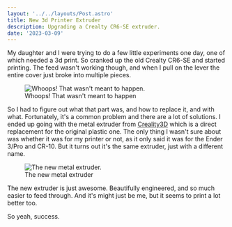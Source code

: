 ```yaml
---
layout: '../../layouts/Post.astro'
title: New 3d Printer Extruder
description: Upgrading a Crealty CR6-SE extruder.
date: '2023-03-09'
---
```


My daughter and I were trying to do a few little experiments one day, one of which needed a 3d print. So cranked up the old Crealty CR6-SE and started printing. The feed wasn't working though, and when I pull on the lever the entire cover just broke into multiple pieces.

<figure>
    <img src="/images/extruder-broken.jpg" alt="Whoops! That wasn't meant to happen." />
    <figcaption>Whoops! That wasn't meant to happen</figcaption>
</figure>

 So I had to figure out what that part was, and how to replace it, and with what. Fortunately, it's a common problem and there are a lot of solutions. I ended up going with the metal extruder from [Creality3D](https://www.amazon.com.au/Comgrow-Creality-Extruder-Feeder-Aluminum/dp/B0831FZDCT) which is a direct replacement for the original plastic one. The only thing I wasn't sure about was whether it was for my printer or not, as it only said it was for the Ender 3/Pro and CR-10. But it turns out it's the same extruder, just with a different name.

<figure>
    <img src="/images/extruder-new.jpg" alt="The new metal extruder." />
    <figcaption>The new metal extruder</figcaption>
</figure>

The new extruder is just awesome. Beautifully engineered, and so much easier to feed through. And it's might just be me, but it seems to print a lot better too.

So yeah, success.
